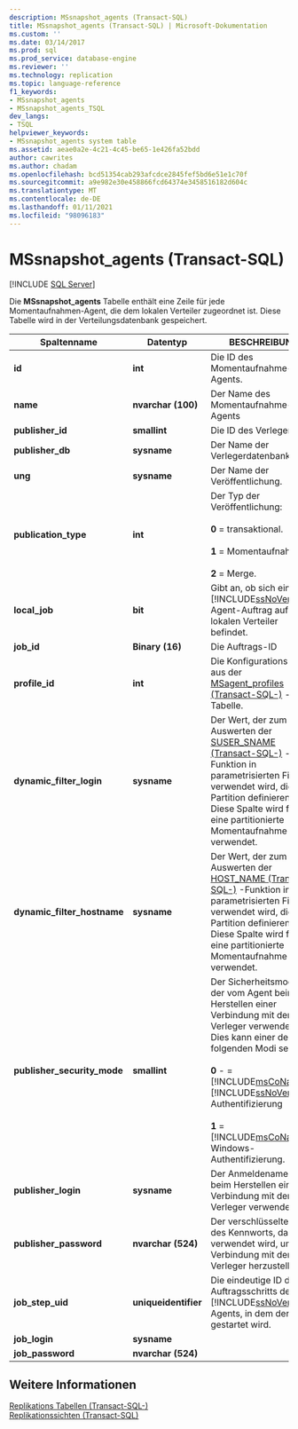 ```yaml
---
description: MSsnapshot_agents (Transact-SQL)
title: MSsnapshot_agents (Transact-SQL) | Microsoft-Dokumentation
ms.custom: ''
ms.date: 03/14/2017
ms.prod: sql
ms.prod_service: database-engine
ms.reviewer: ''
ms.technology: replication
ms.topic: language-reference
f1_keywords:
- MSsnapshot_agents
- MSsnapshot_agents_TSQL
dev_langs:
- TSQL
helpviewer_keywords:
- MSsnapshot_agents system table
ms.assetid: aeae0a2e-4c21-4c45-be65-1e426fa52bdd
author: cawrites
ms.author: chadam
ms.openlocfilehash: bcd51354cab293afcdce2845fef5bd6e51e1c70f
ms.sourcegitcommit: a9e982e30e458866fcd64374e3458516182d604c
ms.translationtype: MT
ms.contentlocale: de-DE
ms.lasthandoff: 01/11/2021
ms.locfileid: "98096183"
---
```

# <a name="mssnapshot_agents-transact-sql"></a>MSsnapshot_agents (Transact-SQL)
[!INCLUDE [SQL Server](../../includes/applies-to-version/sqlserver.md)]

  Die **MSsnapshot_agents** Tabelle enthält eine Zeile für jede Momentaufnahmen-Agent, die dem lokalen Verteiler zugeordnet ist. Diese Tabelle wird in der Verteilungsdatenbank gespeichert.  
  
|Spaltenname|Datentyp|BESCHREIBUNG|  
|-----------------|---------------|-----------------|  
|**id**|**int**|Die ID des Momentaufnahme-Agents.|  
|**name**|**nvarchar (100)**|Der Name des Momentaufnahme-Agents|  
|**publisher_id**|**smallint**|Die ID des Verlegers|  
|**publisher_db**|**sysname**|Der Name der Verlegerdatenbank.|  
|**ung**|**sysname**|Der Name der Veröffentlichung.|  
|**publication_type**|**int**|Der Typ der Veröffentlichung:<br /><br /> **0** = transaktional.<br /><br /> **1** = Momentaufnahme.<br /><br /> **2** = Merge.|  
|**local_job**|**bit**|Gibt an, ob sich ein [!INCLUDE[ssNoVersion](../../includes/ssnoversion-md.md)]-Agent-Auftrag auf dem lokalen Verteiler befindet.|  
|**job_id**|**Binary (16)**|Die Auftrags-ID|  
|**profile_id**|**int**|Die Konfigurations-ID aus der [MSagent_profiles &#40;Transact-SQL-&#41;](../../relational-databases/system-tables/msagent-profiles-transact-sql.md) -Tabelle.|  
|**dynamic_filter_login**|**sysname**|Der Wert, der zum Auswerten der [SUSER_SNAME &#40;Transact-SQL-&#41;](../../t-sql/functions/suser-sname-transact-sql.md) -Funktion in parametrisierten Filtern verwendet wird, die eine Partition definieren. Diese Spalte wird für eine partitionierte Momentaufnahme verwendet.|  
|**dynamic_filter_hostname**|**sysname**|Der Wert, der zum Auswerten der [HOST_NAME &#40;Transact-SQL-&#41;](../../t-sql/functions/host-name-transact-sql.md) -Funktion in parametrisierten Filtern verwendet wird, die eine Partition definieren. Diese Spalte wird für eine partitionierte Momentaufnahme verwendet.|  
|**publisher_security_mode**|**smallint**|Der Sicherheitsmodus, der vom Agent beim Herstellen einer Verbindung mit dem Verleger verwendet wird. Dies kann einer der folgenden Modi sein:<br /><br /> **0** -  =  [!INCLUDE[msCoName](../../includes/msconame-md.md)] [!INCLUDE[ssNoVersion](../../includes/ssnoversion-md.md)] Authentifizierung<br /><br /> **1**  =  [!INCLUDE[msCoName](../../includes/msconame-md.md)] Windows-Authentifizierung.|  
|**publisher_login**|**sysname**|Der Anmeldename, der beim Herstellen einer Verbindung mit dem Verleger verwendet wird|  
|**publisher_password**|**nvarchar (524)**|Der verschlüsselte Wert des Kennworts, das verwendet wird, um eine Verbindung mit dem Verleger herzustellen.|  
|**job_step_uid**|**uniqueidentifier**|Die eindeutige ID des Auftragsschritts des [!INCLUDE[ssNoVersion](../../includes/ssnoversion-md.md)]-Agents, in dem der Agent gestartet wird.|  
|**job_login**|**sysname**||  
|**job_password**|**nvarchar (524)**||  
  
## <a name="see-also"></a>Weitere Informationen  
 [Replikations Tabellen &#40;Transact-SQL-&#41;](../../relational-databases/system-tables/replication-tables-transact-sql.md)   
 [Replikationssichten &#40;Transact-SQL&#41;](../../relational-databases/system-views/replication-views-transact-sql.md)  
  
  
